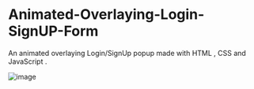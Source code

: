 # Animated-Overlaying-Login-SignUP-Form
An animated overlaying Login/SignUp popup made with HTML , CSS and JavaScript .

![image](https://user-images.githubusercontent.com/65444364/96028874-9d6e1100-0e79-11eb-94f8-36288d61e4c2.png)





